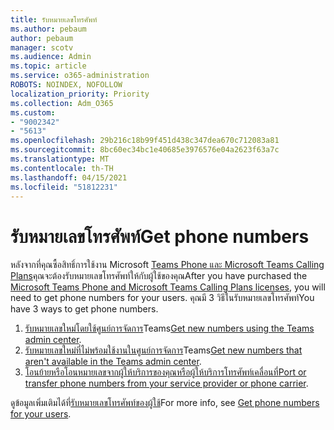 ```yaml
---
title: รับหมายเลขโทรศัพท์
ms.author: pebaum
author: pebaum
manager: scotv
ms.audience: Admin
ms.topic: article
ms.service: o365-administration
ROBOTS: NOINDEX, NOFOLLOW
localization_priority: Priority
ms.collection: Adm_O365
ms.custom:
- "9002342"
- "5613"
ms.openlocfilehash: 29b216c18b99f451d438c347dea670c712083a81
ms.sourcegitcommit: 8bc60ec34bc1e40685e3976576e04a2623f63a7c
ms.translationtype: MT
ms.contentlocale: th-TH
ms.lasthandoff: 04/15/2021
ms.locfileid: "51812231"
---
```

# <a name="get-phone-numbers"></a><span data-ttu-id="e165b-102">รับหมายเลขโทรศัพท์</span><span class="sxs-lookup"><span data-stu-id="e165b-102">Get phone numbers</span></span>

<span data-ttu-id="e165b-103">หลังจากที่คุณซื้อสิทธิ์การใช้งาน Microsoft [Teams Phone และ Microsoft Teams Calling Plans](https://docs.microsoft.com/MicrosoftTeams/setting-up-your-phone-system#step-2-buy-and-assign-phone-system-and-calling-plan-licenses)คุณจะต้องรับหมายเลขโทรศัพท์ให้กับผู้ใช้ของคุณ</span><span class="sxs-lookup"><span data-stu-id="e165b-103">After you have purchased the [Microsoft Teams Phone and Microsoft Teams Calling Plans licenses](https://docs.microsoft.com/MicrosoftTeams/setting-up-your-phone-system#step-2-buy-and-assign-phone-system-and-calling-plan-licenses), you will need to get phone numbers for your users.</span></span> <span data-ttu-id="e165b-104">คุณมี 3 วิธีในรับหมายเลขโทรศัพท์</span><span class="sxs-lookup"><span data-stu-id="e165b-104">You have 3 ways to get phone numbers.</span></span>

1. <span data-ttu-id="e165b-105">[รับหมายเลขใหม่โดยใช้ศูนย์การจัดการ](https://docs.microsoft.com/MicrosoftTeams/setting-up-your-phone-system#get-new-user-phone-numbers-using-the-teams-admin-center)Teams</span><span class="sxs-lookup"><span data-stu-id="e165b-105">[Get new numbers using the Teams admin center](https://docs.microsoft.com/MicrosoftTeams/setting-up-your-phone-system#get-new-user-phone-numbers-using-the-teams-admin-center).</span></span>
2. <span data-ttu-id="e165b-106">[รับหมายเลขใหม่ที่ไม่พร้อมใช้งานในศูนย์การจัดการ](https://docs.microsoft.com/MicrosoftTeams/setting-up-your-phone-system#get-new-numbers-that-arent-available-in-the-teams-admin-center)Teams</span><span class="sxs-lookup"><span data-stu-id="e165b-106">[Get new numbers that aren't available in the Teams admin center](https://docs.microsoft.com/MicrosoftTeams/setting-up-your-phone-system#get-new-numbers-that-arent-available-in-the-teams-admin-center).</span></span>
3. <span data-ttu-id="e165b-107">[โอนย้ายหรือโอนหมายเลขจากผู้ให้บริการของคุณหรือผู้ให้บริการโทรศัพท์เคลื่อนที่](https://docs.microsoft.com/MicrosoftTeams/setting-up-your-phone-system#port-or-transfer-phone-numbers-from-your-service-provider-or-phone-carrier)</span><span class="sxs-lookup"><span data-stu-id="e165b-107">[Port or transfer phone numbers from your service provider or phone carrier](https://docs.microsoft.com/MicrosoftTeams/setting-up-your-phone-system#port-or-transfer-phone-numbers-from-your-service-provider-or-phone-carrier).</span></span>

<span data-ttu-id="e165b-108">ดูข้อมูลเพิ่มเติมได้ที่[รับหมายเลขโทรศัพท์ของผู้ใช้](https://docs.microsoft.com/MicrosoftTeams/setting-up-your-phone-system#port-or-transfer-phone-numbers-from-your-service-provider-or-phone-carrier)</span><span class="sxs-lookup"><span data-stu-id="e165b-108">For more info, see [Get phone numbers for your users](https://docs.microsoft.com/MicrosoftTeams/setting-up-your-phone-system#port-or-transfer-phone-numbers-from-your-service-provider-or-phone-carrier).</span></span>
